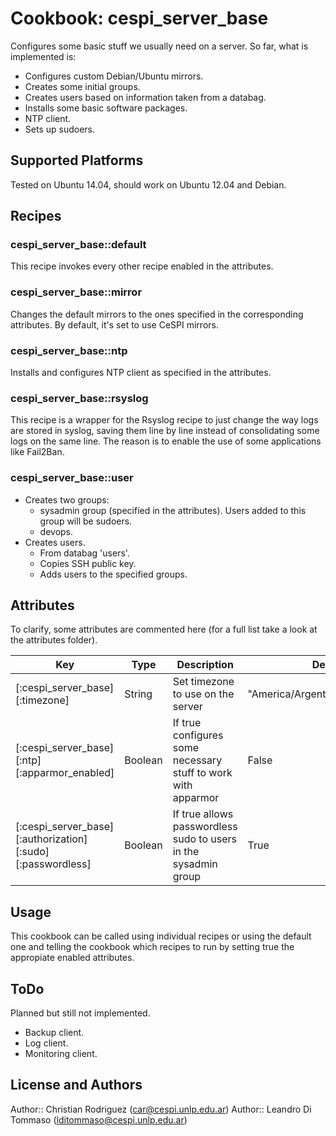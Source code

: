 # Cookbook: cespi_server_base

Configures some basic stuff we usually need on a server. So far, what is implemented is:

* Configures custom Debian/Ubuntu mirrors.
* Creates some initial groups.
* Creates users based on information taken from a databag.
* Installs some basic software packages.
* NTP client.
* Sets up sudoers.

## Supported Platforms

Tested on Ubuntu 14.04, should work on Ubuntu 12.04 and Debian.

## Recipes

### cespi_server_base::default

This recipe invokes every other recipe enabled in the attributes.

### cespi_server_base::mirror

Changes the default mirrors to the ones specified in the corresponding attributes. By default, it's set to use CeSPI mirrors.

### cespi_server_base::ntp

Installs and configures NTP client as specified in the attributes.

### cespi_server_base::rsyslog

This recipe is a wrapper for the Rsyslog recipe to just change the way logs are stored in syslog, saving them line by line instead of consolidating some logs on the same line. The reason is to enable the use of some applications like Fail2Ban.

### cespi_server_base::user

* Creates two groups:
  * sysadmin group (specified in the attributes). Users added to this group will be sudoers.
  * devops.
* Creates users.
  * From databag 'users'.
  * Copies SSH public key.
  * Adds users to the specified groups.

## Attributes

To clarify, some attributes are commented here (for a full list take a look at the attributes folder).

Key | Type | Description | Default
----|------|-------------|---------
[:cespi_server_base][:timezone] | String | Set timezone to use on the server | "America/Argentina/Buenos_Aires"
[:cespi_server_base][:ntp][:apparmor_enabled] | Boolean | If true configures some necessary stuff to work with apparmor | False
[:cespi_server_base][:authorization][:sudo][:passwordless] | Boolean | If true allows passwordless sudo to users in the sysadmin group | True

## Usage

This cookbook can be called using individual recipes or using the default one and telling the cookbook which recipes to run by setting true the appropiate enabled attributes. 

## ToDo

Planned but still not implemented.

* Backup client.
* Log client.
* Monitoring client.

## License and Authors

Author:: Christian Rodriguez (<car@cespi.unlp.edu.ar>)
Author:: Leandro Di Tommaso (<lditommaso@cespi.unlp.edu.ar>)
